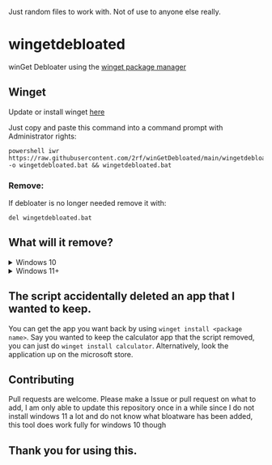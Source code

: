 
               

Just random files to work with. Not of use to anyone else really.
# wingetdebloated

winGet Debloater using the [winget package manager](https://github.com/microsoft/winget-cli)

## Winget
Update or install winget [here](https://www.microsoft.com/p/app-installer/9nblggh4nns1)

Just copy and paste this command into a command prompt with Administrator rights:

    powershell iwr https://raw.githubusercontent.com/2rf/winGetDebloated/main/wingetdebloated.bat -o wingetdebloated.bat && wingetdebloated.bat

### Remove:
If debloater is no longer needed remove it with:
    
    del wingetdebloated.bat
    
## What will it remove?

<details>
  <summary>Windows 10</summary>

```
Edge (Will ask first)
Camera App (Will ask first)
Snipping Tool (Will ask first)
Skype
Microsoft Teams
Xbox Applications
Groove-Music
Feedback-Hub
Microsoft Tips
3D-Viewer
Paint-3D
Weather
Mail and Calendar
Your Phone
Contacts App
Microsoft Pay
Microsoft Maps
Office
OneNote
Windows Sound Recorder
Movies & TV App
Mixed Reality-Portal
Sticky Notes
Get Help
OneDrive
Microsoft Solitaire Collection
Calculator
Microsoft Edge WebView2 Runtime
```

</details>

<details>
<summary>Windows 11+</summary>


All of the Windows 10 Applications and:

```
Microsoft To do
Power Automate
Microsoft News
Disney+
Microsoft Family 
Quick Assist
Clipchamp
...
```
</details>

## The script accidentally deleted an app that I wanted to keep.

You can get the app you want back by using `winget install <package name>`. Say you wanted to keep the calculator app that the script removed, you can just do `winget install calculator`. Alternatively, look the application up on the microsoft store.

## Contributing
Pull requests are welcome. Please make a Issue or pull request on what to add, I am only able to update this repository once in a while since I do not install windows 11 a lot and do not know what bloatware has been added, this tool does work fully for windows 10 though

## Thank you for using this.
